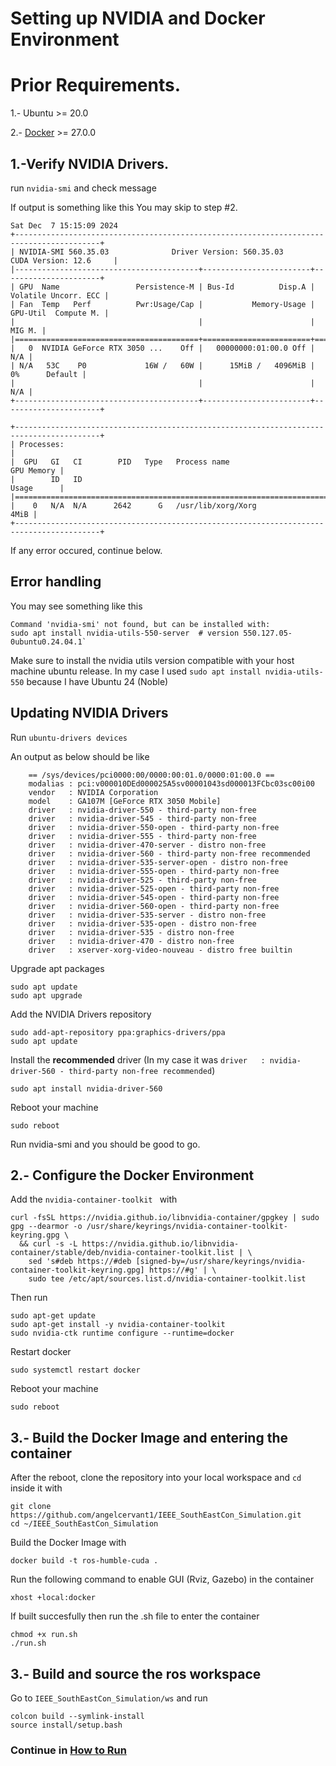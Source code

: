 # Setting up NVIDIA and Docker Environment 


# Prior Requirements.

1.- Ubuntu >= 20.0

2.- [Docker](https://docs.docker.com/engine/install/ubuntu/) >= 27.0.0 

## 1.-Verify NVIDIA Drivers.

run `nvidia-smi` and check message

If output is something like this You may skip to step #2. 

```
Sat Dec  7 15:15:09 2024       
+-----------------------------------------------------------------------------------------+
| NVIDIA-SMI 560.35.03              Driver Version: 560.35.03      CUDA Version: 12.6     |
|-----------------------------------------+------------------------+----------------------+
| GPU  Name                 Persistence-M | Bus-Id          Disp.A | Volatile Uncorr. ECC |
| Fan  Temp   Perf          Pwr:Usage/Cap |           Memory-Usage | GPU-Util  Compute M. |
|                                         |                        |               MIG M. |
|=========================================+========================+======================|
|   0  NVIDIA GeForce RTX 3050 ...    Off |   00000000:01:00.0 Off |                  N/A |
| N/A   53C    P0             16W /   60W |      15MiB /   4096MiB |      0%      Default |
|                                         |                        |                  N/A |
+-----------------------------------------+------------------------+----------------------+
                                                                                         
+-----------------------------------------------------------------------------------------+
| Processes:                                                                              |
|  GPU   GI   CI        PID   Type   Process name                              GPU Memory |
|        ID   ID                                                               Usage      |
|=========================================================================================|
|    0   N/A  N/A      2642      G   /usr/lib/xorg/Xorg                              4MiB |
+-----------------------------------------------------------------------------------------+

```
If any error occured, continue below.


## Error handling

You may see something like this

    Command 'nvidia-smi' not found, but can be installed with:
    sudo apt install nvidia-utils-550-server  # version 550.127.05-0ubuntu0.24.04.1` 

Make sure to install the nvidia utils version compatible with your host machine ubuntu release.
In my case I used `sudo apt install nvidia-utils-550` because I have Ubuntu 24 (Noble)

## Updating NVIDIA Drivers

Run  `ubuntu-drivers devices`
        
An output as below should be like

        == /sys/devices/pci0000:00/0000:00:01.0/0000:01:00.0 ==
        modalias : pci:v000010DEd000025A5sv00001043sd000013FCbc03sc00i00
        vendor   : NVIDIA Corporation
        model    : GA107M [GeForce RTX 3050 Mobile]
        driver   : nvidia-driver-550 - third-party non-free
        driver   : nvidia-driver-545 - third-party non-free
        driver   : nvidia-driver-550-open - third-party non-free
        driver   : nvidia-driver-555 - third-party non-free
        driver   : nvidia-driver-470-server - distro non-free
        driver   : nvidia-driver-560 - third-party non-free recommended
        driver   : nvidia-driver-535-server-open - distro non-free
        driver   : nvidia-driver-555-open - third-party non-free
        driver   : nvidia-driver-525 - third-party non-free
        driver   : nvidia-driver-525-open - third-party non-free
        driver   : nvidia-driver-545-open - third-party non-free
        driver   : nvidia-driver-560-open - third-party non-free
        driver   : nvidia-driver-535-server - distro non-free
        driver   : nvidia-driver-535-open - distro non-free
        driver   : nvidia-driver-535 - distro non-free
        driver   : nvidia-driver-470 - distro non-free
        driver   : xserver-xorg-video-nouveau - distro free builtin

Upgrade apt packages

```
sudo apt update
sudo apt upgrade
```

Add the NVIDIA Drivers repository
```
sudo add-apt-repository ppa:graphics-drivers/ppa
sudo apt update
```

Install the **recommended** driver (In my case it was `driver   : nvidia-driver-560 - third-party non-free recommended`)    
```
sudo apt install nvidia-driver-560
```
Reboot your machine
```
sudo reboot
```

Run nvidia-smi and you should be good to go. 

## 2.- Configure the Docker Environment

Add the `nvidia-container-toolkit ` with
```
curl -fsSL https://nvidia.github.io/libnvidia-container/gpgkey | sudo gpg --dearmor -o /usr/share/keyrings/nvidia-container-toolkit-keyring.gpg \
  && curl -s -L https://nvidia.github.io/libnvidia-container/stable/deb/nvidia-container-toolkit.list | \
    sed 's#deb https://#deb [signed-by=/usr/share/keyrings/nvidia-container-toolkit-keyring.gpg] https://#g' | \
    sudo tee /etc/apt/sources.list.d/nvidia-container-toolkit.list
```

Then run
```
sudo apt-get update
sudo apt-get install -y nvidia-container-toolkit
sudo nvidia-ctk runtime configure --runtime=docker
```

Restart docker
```
sudo systemctl restart docker
```

Reboot your machine
```
sudo reboot
```

## 3.- Build the Docker Image and entering the container

After the reboot, clone the repository into your local workspace and ```cd``` inside it with 
```
git clone https://github.com/angelcervant1/IEEE_SouthEastCon_Simulation.git
cd ~/IEEE_SouthEastCon_Simulation
```

Build the Docker Image with
```
docker build -t ros-humble-cuda .
```

Run the following command to enable GUI (Rviz, Gazebo) in the container
```
xhost +local:docker
```

If built succesfully then run the .sh file to enter the container
```
chmod +x run.sh
./run.sh
```

## 3.- Build and source the ros workspace

Go to ```IEEE_SouthEastCon_Simulation/ws``` and run
```
colcon build --symlink-install
source install/setup.bash
```

### Continue in [How to Run](README_how-to-run.md)



